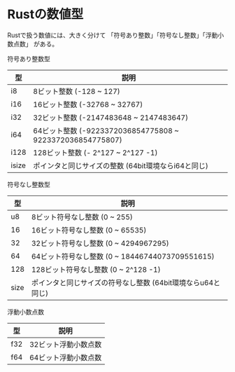 # Rustの数値型

Rustで扱う数値には、大きく分けて
「符号あり整数」「符号なし整数」「浮動小数点数」
がある。



符号あり整数型

| 型    | 説明                                                      |
| ----- | --------------------------------------------------------- |
| i8    | 8ビット整数 (-128 ~ 127)                                  |
| i16   | 16ビット整数 (-32768 ~ 32767)                             |
| i32   | 32ビット整数 (-2147483648 ~ 2147483647)                   |
| i64   | 64ビット整数 (-9223372036854775808 ~ 9223372036854775807) |
| i128  | 128ビット整数 (- 2^127 ~ 2^127 -1)                        |
| isize | ポインタと同じサイズの整数 (64bit環境ならi64と同じ)       |

符号なし整数型

| 型   | 説明                                                        |
| ---- | ----------------------------------------------------------- |
| u8   | 8ビット符号なし整数 (0 ~ 255)                               |
| 16   | 16ビット符号なし整数 (0 ~ 65535)                            |
| 32   | 32ビット符号なし整数 (0 ~ 4294967295)                       |
| 64   | 64ビット符号なし整数 (0 ~ 18446744073709551615)             |
| 128  | 128ビット符号なし整数 (0 ~ 2^128 -1)                        |
| size | ポインタと同じサイズの符号なし整数 (64bit環境ならu64と同じ) |

浮動小数点数

| 型   | 説明                 |
| ---- | -------------------- |
| f32  | 32ビット浮動小数点数 |
| f64  | 64ビット浮動小数点数 |

